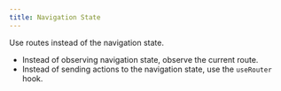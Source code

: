 ```yaml
---
title: Navigation State
---
```


Use routes instead of the navigation state.

- Instead of observing navigation state, observe the current route.
- Instead of sending actions to the navigation state, use the `useRouter` hook.
